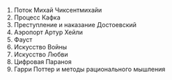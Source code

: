 1. Поток Михай Чиксентмихайи
2. Процесс Кафка
3. Преступление и наказание Достоевский
4. Аэропорт Артур Хейли
5. Фауст
6. Искусство Войны
7. Искусство Любви
8. Цифровая Параноя
9. Гарри Поттер и методы рационального мышления 